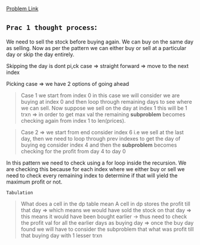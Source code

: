 [Problem Link](https://leetcode.com/problems/best-time-to-buy-and-sell-stock-iv/description/)

`Prac 1 thought process`:
------------------------------
We need to sell the stock before buying again. We can buy on the same day as selling.
Now as per the pattern we can either buy or sell at a particular day or skip the day entirely.

Skipping the day is dont pi,ck case => straight forward => move to the next index

Picking case => we have 2 options of going ahead
> Case 1 we start from index 0 in this case we will consider we are buying at index 0 and then loop through remaining days to see where we can sell. Now suppose we sell on the day at index 1 this will be 1 trxn => in order to get max val the remaining **subproblem** becomes checking again from index 1 to len(prices).

> Case 2 => we start from end consider index 6 i.e we sell at the last day, then we need to loop through prev indexes to get the day of buying eg consider index 4 and then the **subproblem** becomes checking for the profit from day 4 to day 0

In this pattern we need to check using a for loop inside the recursion. We are checking this because for each index where we either buy or sell we need to check every remaining index to determine if that will yield the maximum profit or not.

`Tabulation`
> What does a cell in the dp table mean
A cell in dp stores the profit till that day => which means we would have sold the stock on that day
        => this means it would have been bought earlier -> thus need to check the profit val for all the earlier days as buying day
        => once the buy day found we will have to consider the subproblem that what was profit till that buying day with 1 lesser trxn
